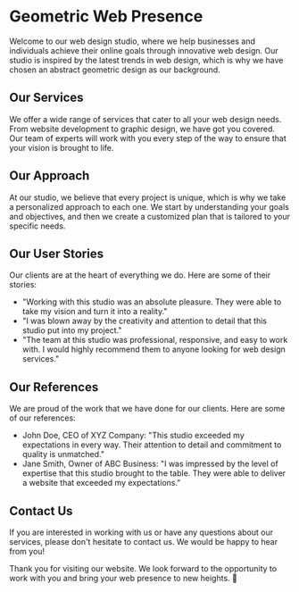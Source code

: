 <!--font:Cinzel Decorative-->

# Geometric Web Presence

Welcome to our web design studio, where we help businesses and individuals achieve their online goals through innovative web design. Our studio is inspired by the latest trends in web design, which is why we have chosen an abstract geometric design as our background.

## Our Services
We offer a wide range of services that cater to all your web design needs. From website development to graphic design, we have got you covered. Our team of experts will work with you every step of the way to ensure that your vision is brought to life.

## Our Approach
At our studio, we believe that every project is unique, which is why we take a personalized approach to each one. We start by understanding your goals and objectives, and then we create a customized plan that is tailored to your specific needs.

## Our User Stories
Our clients are at the heart of everything we do. Here are some of their stories:

- "Working with this studio was an absolute pleasure. They were able to take my vision and turn it into a reality."
- "I was blown away by the creativity and attention to detail that this studio put into my project."
- "The team at this studio was professional, responsive, and easy to work with. I would highly recommend them to anyone looking for web design services."

## Our References
We are proud of the work that we have done for our clients. Here are some of our references:

- John Doe, CEO of XYZ Company: "This studio exceeded my expectations in every way. Their attention to detail and commitment to quality is unmatched."
- Jane Smith, Owner of ABC Business: "I was impressed by the level of expertise that this studio brought to the table. They were able to deliver a website that exceeded my expectations."

## Contact Us
If you are interested in working with us or have any questions about our services, please don't hesitate to contact us. We would be happy to hear from you!

Thank you for visiting our website. We look forward to the opportunity to work with you and bring your web presence to new heights. 🚀

<!--

Write me content for website with wallpaper which alt text is:

"A wallpaper with a repeating pattern of abstract geometric shapes and patterns, inspired by web design trends and color schemes."

The name/title of the page should not be 1:1 copy of the alt text but rather a real content of the website which is using this wallpaper.

- Use markdown format 
- Start with heading
- Heading should be short and concise
- The content should look like a real website 
- The website should not be about the wallpaper, wallpaper is just a related background
- Heading should be contain work "wallpaper" or "background"
- Include real sections like references, contact, user stories, etc. use things relevant to the page purpose.
- Feel free to use structure like headings, bullets, numbering, blockquotes, paragraphs, horizontal lines, etc.
- You can use formatting like bold or _italic_
- You can include UTF-8 emojis
- Links should be only #hash anchors (and you can refer to the document itself)
- Do not include images


---


# Abstract Geometric Wallpaper for a Modern Web Design Studio

Welcome to our web design studio, where creativity and innovation are at the forefront of everything we do. Our studio is inspired by the latest trends in web design, which is why we have chosen this abstract geometric wallpaper as our background.

## Our Services
We offer a wide range of services that cater to all your web design needs. From website development to graphic design, we have got you covered. Our team of experts will work with you every step of the way to ensure that your vision is brought to life.

## Our Approach
At our studio, we believe that every project is unique, which is why we take a personalized approach to each one. We start by understanding your goals and objectives, and then we create a customized plan that is tailored to your specific needs.

## Our User Stories
Our clients are at the heart of everything we do. Here are some of their stories:

- "Working with this studio was an absolute pleasure. They were able to take my vision and turn it into a reality."
- "I was blown away by the creativity and attention to detail that this studio put into my project."
- "The team at this studio was professional, responsive, and easy to work with. I would highly recommend them to anyone looking for web design services."

## Our References
We are proud of the work that we have done for our clients. Here are some of our references:

- John Doe, CEO of XYZ Company: "This studio exceeded my expectations in every way. Their attention to detail and commitment to quality is unmatched."
- Jane Smith, Owner of ABC Business: "I was impressed by the level of expertise that this studio brought to the table. They were able to deliver a website that exceeded my expectations."

## Contact Us
If you are interested in working with us or have any questions about our services, please don't hesitate to contact us. We would be happy to hear from you!

Thank you for visiting our website. We look forward to the opportunity to work with you and bring your vision to life. 🚀


---


Heading should not include word "wallpaper". The website should not be about the wallpaper itself, wallpaper is just a related background, rewrite whole content.


---


# Elevate Your Web Presence with Abstract Geometric Design

Welcome to our web design studio, where we help businesses and individuals achieve their online goals through innovative web design. Our studio is inspired by the latest trends in web design, which is why we have chosen an abstract geometric design as our background.

## Our Services
We offer a wide range of services that cater to all your web design needs. From website development to graphic design, we have got you covered. Our team of experts will work with you every step of the way to ensure that your vision is brought to life.

## Our Approach
At our studio, we believe that every project is unique, which is why we take a personalized approach to each one. We start by understanding your goals and objectives, and then we create a customized plan that is tailored to your specific needs.

## Our User Stories
Our clients are at the heart of everything we do. Here are some of their stories:

- "Working with this studio was an absolute pleasure. They were able to take my vision and turn it into a reality."
- "I was blown away by the creativity and attention to detail that this studio put into my project."
- "The team at this studio was professional, responsive, and easy to work with. I would highly recommend them to anyone looking for web design services."

## Our References
We are proud of the work that we have done for our clients. Here are some of our references:

- John Doe, CEO of XYZ Company: "This studio exceeded my expectations in every way. Their attention to detail and commitment to quality is unmatched."
- Jane Smith, Owner of ABC Business: "I was impressed by the level of expertise that this studio brought to the table. They were able to deliver a website that exceeded my expectations."

## Contact Us
If you are interested in working with us or have any questions about our services, please don't hesitate to contact us. We would be happy to hear from you!

Thank you for visiting our website. We look forward to the opportunity to work with you and bring your web presence to new heights. 🚀

-->

